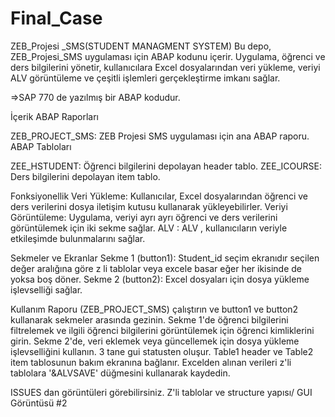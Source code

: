 # Final_Case
ZEB_Projesi _SMS(STUDENT MANAGMENT SYSTEM)
Bu depo, ZEB_Projesi_SMS uygulaması için ABAP kodunu içerir. Uygulama, öğrenci ve ders bilgilerini yönetir, kullanıcılara Excel dosyalarından veri yükleme, veriyi ALV  görüntüleme ve çeşitli işlemleri gerçekleştirme imkanı sağlar.

=>SAP 770 de yazılmış bir ABAP kodudur.

İçerik
ABAP Raporları

ZEB_PROJECT_SMS: ZEB Projesi SMS uygulaması için ana ABAP raporu.
ABAP Tabloları

ZEE_HSTUDENT: Öğrenci bilgilerini depolayan header tablo.
ZEE_ICOURSE: Ders bilgilerini depolayan  item tablo.

Fonksiyonellik
Veri Yükleme: Kullanıcılar, Excel dosyalarından öğrenci ve ders verilerini dosya iletişim kutusu kullanarak yükleyebilirler.
Veriyi Görüntüleme: Uygulama, veriyi ayrı ayrı öğrenci ve ders verilerini görüntülemek için iki sekme sağlar.
ALV : ALV , kullanıcıların veriyle etkileşimde bulunmalarını sağlar.

Sekmeler ve Ekranlar
Sekme 1 (button1): Student_id seçim ekranıdır seçilen değer aralığına göre z li tablolar veya excele basar eğer her ikisinde de yoksa boş döner.
Sekme 2 (button2): Excel dosyaları için dosya yükleme işlevselliği sağlar.

Kullanım
Raporu (ZEB_PROJECT_SMS) çalıştırın ve button1 ve button2 kullanarak sekmeler arasında gezinin.
Sekme 1'de öğrenci bilgilerini filtrelemek ve ilgili öğrenci bilgilerini görüntülemek için öğrenci kimliklerini girin.
Sekme 2'de, veri eklemek veya güncellemek için dosya yükleme işlevselliğini kullanın.
3 tane gui statusten oluşur. Table1 header ve Table2 item tablosunun bakım ekranına bağlanır.
Excelden alınan verileri z'li tablolara  '&ALVSAVE' düğmesini kullanarak kaydedin.

ISSUES dan görüntüleri görebilirsiniz.
Z'li tablolar ve structure yapısı/ GUI Görüntüsü #2
